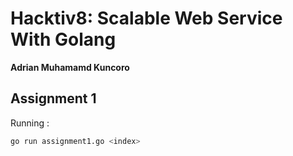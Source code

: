 # Hacktiv8: Scalable Web Service With Golang
**Adrian Muhamamd Kuncoro**
## Assignment 1

Running :
```sh
go run assignment1.go <index>
```


